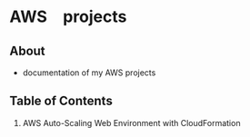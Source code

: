 # AWS　projects

## About

- documentation of my AWS projects

## Table of Contents

1. AWS Auto-Scaling Web Environment with CloudFormation

